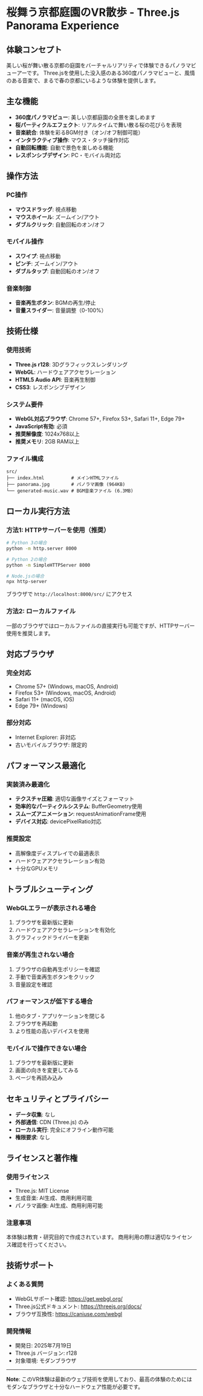 # 桜舞う京都庭園のVR散歩 - Three.js Panorama Experience

## 体験コンセプト

美しい桜が舞い散る京都の庭園をバーチャルリアリティで体験できるパノラマビューアーです。
Three.jsを使用した没入感のある360度パノラマビューと、風情のある音楽で、まるで春の京都にいるような体験を提供します。

## 主な機能

- **360度パノラマビュー**: 美しい京都庭園の全景を楽しめます
- **桜パーティクルエフェクト**: リアルタイムで舞い散る桜の花びらを表現
- **音楽統合**: 体験を彩るBGM付き（オン/オフ制御可能）
- **インタラクティブ操作**: マウス・タッチ操作対応
- **自動回転機能**: 自動で景色を楽しめる機能
- **レスポンシブデザイン**: PC・モバイル両対応

## 操作方法

### PC操作
- **マウスドラッグ**: 視点移動
- **マウスホイール**: ズームイン/アウト
- **ダブルクリック**: 自動回転のオン/オフ

### モバイル操作
- **スワイプ**: 視点移動
- **ピンチ**: ズームイン/アウト
- **ダブルタップ**: 自動回転のオン/オフ

### 音楽制御
- **音楽再生ボタン**: BGMの再生/停止
- **音量スライダー**: 音量調整（0-100%）

## 技術仕様

### 使用技術
- **Three.js r128**: 3Dグラフィックスレンダリング
- **WebGL**: ハードウェアアクセラレーション
- **HTML5 Audio API**: 音楽再生制御
- **CSS3**: レスポンシブデザイン

### システム要件
- **WebGL対応ブラウザ**: Chrome 57+, Firefox 53+, Safari 11+, Edge 79+
- **JavaScript有効**: 必須
- **推奨解像度**: 1024x768以上
- **推奨メモリ**: 2GB RAM以上

### ファイル構成
```
src/
├── index.html          # メインHTMLファイル
├── panorama.jpg        # パノラマ画像 (964KB)
└── generated-music.wav # BGM音楽ファイル (6.3MB)
```

## ローカル実行方法

### 方法1: HTTPサーバーを使用（推奨）
```bash
# Python 3の場合
python -m http.server 8000

# Python 2の場合
python -m SimpleHTTPServer 8000

# Node.jsの場合
npx http-server
```

ブラウザで `http://localhost:8000/src/` にアクセス

### 方法2: ローカルファイル
一部のブラウザではローカルファイルの直接実行も可能ですが、HTTPサーバー使用を推奨します。

## 対応ブラウザ

### 完全対応
- Chrome 57+ (Windows, macOS, Android)
- Firefox 53+ (Windows, macOS, Android)
- Safari 11+ (macOS, iOS)
- Edge 79+ (Windows)

### 部分対応
- Internet Explorer: 非対応
- 古いモバイルブラウザ: 限定的

## パフォーマンス最適化

### 実装済み最適化
- **テクスチャ圧縮**: 適切な画像サイズとフォーマット
- **効率的なパーティクルシステム**: BufferGeometry使用
- **スムーズアニメーション**: requestAnimationFrame使用
- **デバイス対応**: devicePixelRatio対応

### 推奨設定
- 高解像度ディスプレイでの最適表示
- ハードウェアアクセラレーション有効
- 十分なGPUメモリ

## トラブルシューティング

### WebGLエラーが表示される場合
1. ブラウザを最新版に更新
2. ハードウェアアクセラレーションを有効化
3. グラフィックドライバーを更新

### 音楽が再生されない場合
1. ブラウザの自動再生ポリシーを確認
2. 手動で音楽再生ボタンをクリック
3. 音量設定を確認

### パフォーマンスが低下する場合
1. 他のタブ・アプリケーションを閉じる
2. ブラウザを再起動
3. より性能の高いデバイスを使用

### モバイルで操作できない場合
1. ブラウザを最新版に更新
2. 画面の向きを変更してみる
3. ページを再読み込み

## セキュリティとプライバシー

- **データ収集**: なし
- **外部通信**: CDN (Three.js) のみ
- **ローカル実行**: 完全にオフライン動作可能
- **権限要求**: なし

## ライセンスと著作権

### 使用ライセンス
- Three.js: MIT License
- 生成音楽: AI生成、商用利用可能
- パノラマ画像: AI生成、商用利用可能

### 注意事項
本体験は教育・研究目的で作成されています。
商用利用の際は適切なライセンス確認を行ってください。

## 技術サポート

### よくある質問
- WebGLサポート確認: https://get.webgl.org/
- Three.js公式ドキュメント: https://threejs.org/docs/
- ブラウザ互換性: https://caniuse.com/webgl

### 開発情報
- 開発日: 2025年7月19日
- Three.js バージョン: r128
- 対象環境: モダンブラウザ

---

**Note**: このVR体験は最新のウェブ技術を使用しており、最高の体験のためにはモダンなブラウザと十分なハードウェア性能が必要です。